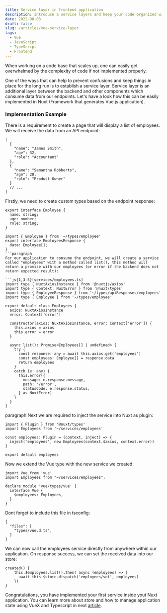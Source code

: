 ```yaml
---
title: Service layer in frontend application
description: Introduce a service layers and keep your code organized within your Vue application.
date: 2022-08-03
draft: false
slug: /articles/vue-service-layer
tags:
  - Vue
  - JavaScript
  - TypeScript
  - Frontend
---
```


When working on a code base that scales up, one can easily get overwhelmed by the complexity of code if not implemented properly.

One of the ways that can help to prevent confusions and keep things in place for the long run is to establish a service layer. Service layer
is an additional layer between the backend and other components which consume data from our endpoints.
Let's have a look how this can be easily implemented in Nuxt (Framework that generates Vue.js application).

### Implementation Example

There is a requirement to create a page that will display a list of employees. We will receive the data from an API endpoint:

```json{}[result from: https://backend/api/employees]
[
  {
    "name": "James Smith",
    "age": 32,
    "role": "Accountant"
  },
  {
    "name": "Samantha Robberts",
    "age": 28,
    "role": "Product Owner"
  }
  // ...
]
```

Firstly, we need to create custom types based on the endpoint response:

```js{1}[types/employee.ts]
export interface Employee {
  name: string;
  age: number;
  role: string;
}
```

````js{1}[types/employeesResponse.ts]
import { Employee } from '~/types/employee'
export interface EmployeesResponse {
  data: Employee[];
}
```paragraph
For our application to consume the endpoint, we will create a service called "employees" with a method called list(), this method will return a promise with our employees (or error if the backend does not return expected result):

```js{1,3-5}[services/employees.ts]
import type { NuxtAxiosInstance } from '@nuxtjs/axios'
import type { Context, NuxtError } from '@nuxt/types'
import type { EmployeeResponse } from '~/types/apiResponses/employees'
import type { Employee } from '~/types/employee'

export default class Employees {
  axios: NuxtAxiosInstance
  error: Context['error']

  constructor(axios: NuxtAxiosInstance, error: Context['error']) {
    this.axios = axios
    this.error = error
  }

  async list(): Promise<Employees[] | undefined> {
    try {
      const response: any = await this.axios.get('employees')
      const employees: Employee[] = response.data
      return employees
    }
    catch (e: any) {
      this.error({
        message: e.response.message,
        path: '/error',
        statusCode: e.response.status,
      } as NuxtError)
    }
  }
}
````

paragraph
Next we are required to inject the service into Nuxt as plugin:

```js{1}[plugins/employees.ts]
import { Plugin } from '@nuxt/types'
import Employees from '~/services/employees'

const employees: Plugin = (context, inject) => {
  inject('employees', new Employees(context.$axios, context.error))
}

export default employees
```

Now we extend the Vue type with the new service we created:

```js{1}[types/vue.d.ts]
import Vue from 'vue'
import Employees from "~/services/employees";

declare module 'vue/types/vue' {
  interface Vue {
    $employees: Employees,
  }
}
```

Dont forget to include this file in tsconfig:

```js{1}[types/tsconfig.json]
{
  "files": [
    "types/vue.d.ts",
  ]
}
```

We can now call the employees service directly from anywhere within our application. On response success, we can set the received data into our store:

```js{1}[components/employees.ts]
created() {
    this.$employees.list().then( async (employees) => {
      await this.$store.dispatch('employees/set', employees)
    })
}
```

Congratulations, you have implemented your first service inside yout Nuxt application. You can learn more about store and how to manage application state using VueX and Typescript in next [article](/articles/2).
